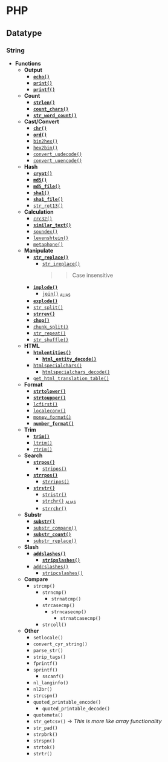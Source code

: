# PHP
## Datatype
### String
- **Functions**
    - **Output**
        - [**`echo()`**](str-output-echo.php)
        - [**`print()`**](str-output-print.php)
        - [**`printf()`**](str-output-printf.php)
    - **Count**
        - [**`strlen()`**](str-count-len.php)
        - [**`count_chars()`**](str-count-chars.php)
        - [**`str_word_count()`**](str-count-word.php)
    - **Cast/Convert**
        - [**`chr()`**](str-conv-char-ord.php)
        - [**`ord()`**](str-conv-char-ord.php)
        - [`bin2hex()`](str-conv-bin-hex.php)
        - [`hex2bin()`](str-conv-bin-hex.php)
        - [`convert_uudecode()`](str-conv-uu-encode-decode.php)
        - [`convert_uuencode()`](str-conv-uu-encode-decode.php)
    - **Hash**
        - [**`crypt()`**](str-hash-crypt.php)
        - [**`md5()`**](str-hash-crypt.php)
        - [**`md5_file()`**](str-hash-file.php)
        - [**`sha1()`**](str-hash-crypt.php)
        - [**`sha1_file()`**](str-hash-file.php)
        - [`str_rot13()`](str-hash-crypt.php)
    - **Calculation**
        - [`crc32()`](str-calc-crc.php)
        - [**`similar_text()`**](str-calc-similar-text.php)
        - [`soundex()`](str-calc-soundex.php)
        - [`levenshtein()`](str-calc-levenshtein.php)
        - [`metaphone()`](str-calc-metaphone.php)
    - **Manipulate**
        - [**`str_replace()`**](str-man-replace.php)
            - [`str_ireplace()`](str-man-replace.php)
                >> Case insensitive
        - [**`implode()`**](str-man-split-join.php)
            - [`join()`](str-man-split-join.php) <small><sub>ALIAS</sub></small>
        - [**`explode()`**](str-man-split-join.php)
        - [`str_split()`](str-man-split-join.php)
        - [**`strrev()`**](str-man-str-rev.php)
        - [**`chop()`**](str-man-chop.php)
        - [`chunk_split()`](str-man-chunk-split.php)
        - [`str_repeat()`](str-man-repeat.php)
        - [`str_shuffle()`](str-man-shuffle.php)
    - **HTML**
        - [**`htmlentities()`**](str-html.php)
            - [**`html_entity_decode()`**](str-html.php)
        - [`htmlspecialchars()`](str-html.php)
            - [`htmlspecialchars_decode()`](str-html.php)
        - [`get_html_translation_table()`](str-html-trans-table.php)
    - **Format**
        - [**`strtolower()`**](str-format-upper-lower.php)
        - [**`strtoupper()`**](str-format-upper-lower.php)
        - [`lcfirst()`](str-format-lc-first.php)
        - [`localeconv()`](str-format-locale-conv.php)
        - [~~`money_format()`~~](str-format-money.php)
        - [**`number_format()`**](str-format-number.php)
    - **Trim**
        - [**`trim()`**](str-trim.php)
        - [`ltrim()`](str-trim.php)
        - [`rtrim()`](str-trim.php)
    - **Search**
        - [**`strpos()`**](str-search.php)
            - [`stripos()`](str-search.php)
        - [**`strrpos()`**](str-search.php)
            - [`strripos()`](str-search.php)
        - [**`strstr()`**](str-str.php)
            - [`stristr()`](str-str.php)
            - [`strchr()`](str-chr.php) <small><sub>ALIAS</sub></small>
            - [`strrchr()`](str-chr.php)
    - **Substr**
        - [**`substr()`**](str-sub.php)
        - [`substr_compare()`](str-sub-cmp.php)
        - [**`substr_count()`**](str-sub.php)
        - [`substr_replace()`](str-sub-rep.php)
    - **Slash**
        - [**`addslashes()`**](str-slash.php)
            - [**`stripslashes()`**](str-slash.php)
        - [`addcslashes()`](str-slash.php)
            - [`stripcslashes()`](str-slash.php)
    - **Compare**
        - `strcmp()`
            - `strncmp()`
                - `strnatcmp()`
            - `strcasecmp()`
                - `strncasecmp()`
                    - `strnatcasecmp()`
            - `strcoll()`
    - **Other**
        - `setlocale()`
        - `convert_cyr_string()`
        - `parse_str()`
        - `strip_tags()`
        - `fprintf()`
        - `sprintf()`
            - `sscanf()`
        - `nl_langinfo()`
        - `nl2br()`
        - `strcspn()`
        - `quoted_printable_encode()`
            - `quoted_printable_decode()`
        - `quotemeta()`
        - `str_getcsv()` -> *This is more like array functionality*
        - `str_pad()`
        - `strpbrk()`
        - `strspn()`
        - `strtok()`
        - `strtr()`